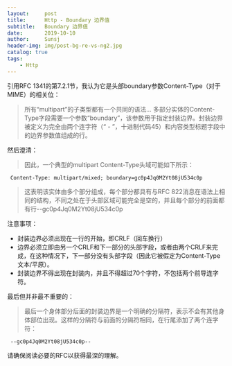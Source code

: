 ```yaml
---
layout:     post
title:      Http - Boundary 边界值
subtitle:   Boundary 边界值
date:       2019-10-10
author:     Sunsj
header-img: img/post-bg-re-vs-ng2.jpg
catalog: true
tags:
    - Http
---
```


引用RFC 1341的第7.2.1节，我认为它是头部boundary参数Content-Type（对于MIME）的相关位：

> 所有“multipart”的子类型都有一个共同的语法... 多部分实体的Content-Type字段需要一个参数“boundary”，该参数用于指定封装边界。封装边界被定义为完全由两个连字符（“ - ”，十进制代码45）和内容类型标题字段中的边界参数值组成的行。

然后澄清：

> 因此，一个典型的multipart Content-Type头域可能如下所示：

```
 Content-Type: multipart/mixed; boundary=gc0p4Jq0M2Yt08jU534c0p
```

> 这表明该实体由多个部分组成，每个部分都具有与RFC 822消息在语法上相同的结构，不同之处在于头部区域可能完全是空的，并且每个部分的前面都有行--gc0p4Jq0M2Yt08jU534c0p

注意事项：

- 封装边界必须出现在一行的开始，即CRLF（回车换行）
- 边界必须立即由另一个CRLF和下一部分的头部字段，或者由两个CRLF来完成，在这种情况下，下一部分没有头部字段（因此它被假定为Content-Type文本/平原）。
- 封装边界不得出现在封装内，并且不得超过70个字符，不包括两个前导连字符。

最后但并非最不重要的：

> 最后一个身体部分后面的封装边界是一个明确的分隔符，表示不会有其他身体部位出现。这样的分隔符与前面的分隔符相同，在行尾添加了两个连字符：

```
 --gc0p4Jq0M2Yt08jU534c0p-- 
```

请确保阅读必要的RFC以获得最深的理解。
